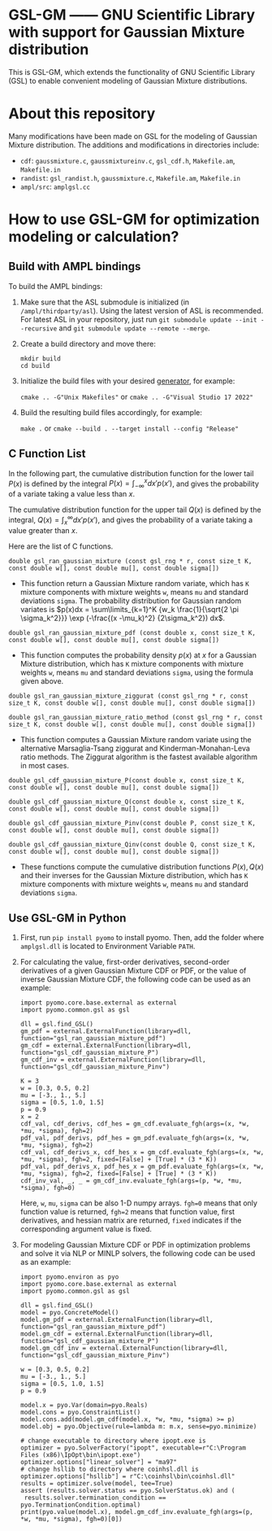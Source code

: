 GSL-GM —— GNU Scientific Library with support for Gaussian Mixture distribution
============================

This is GSL-GM, which extends the functionality of GNU Scientific Library (GSL) to enable convenient modeling of Gaussian Mixture distributions.

About this repository
=====================

Many modifications have been made on GSL for the modeling of Gaussian Mixture distribution. The additions and modifications in directories include:

- `cdf`: `gaussmixture.c`, `gaussmixtureinv.c`, `gsl_cdf.h`, `Makefile.am`, `Makefile.in`
- `randist`: `gsl_randist.h`, `gaussmixture.c`, `Makefile.am`, `Makefile.in`
- `ampl/src`: `amplgsl.cc`

How to use GSL-GM for optimization modeling or calculation?
========================

Build with AMPL bindings
------------------------

To build the AMPL bindings: 

1. Make sure that the ASL submodule is initialized (in ```/ampl/thirdparty/asl```). Using the latest version of ASL is recommended. For latest ASL in your repository, just run `git submodule update --init --recursive` and `git submodule update --remote --merge`.

2. Create a build directory and move there:

   ```
   mkdir build
   cd build
   ```

3. Initialize the build files with your desired [generator](https://cmake.org/cmake/help/latest/manual/cmake-generators.7.html), for example:

   `cmake .. -G"Unix Makefiles"` or `cmake .. -G"Visual Studio 17 2022"`

4. Build the resulting build files accordingly, for example:

   `make .` or `cmake --build . --target install --config "Release"`


C Function List
----------------------

In the following part, the cumulative distribution function for the lower tail $P(x)$ is defined by the integral $P(x) = \int_{-\infty}^{x} dx' p(x')$, and gives the probability of a variate taking a value less than $x$.

The cumulative distribution function for the upper tail $Q(x)$ is defined by the integral, $Q(x) = \int_{x}^{\infty} dx' p(x')$, and gives the probability of a variate taking a value greater than $x$.

Here are the list of C functions.

`double gsl_ran_gaussian_mixture (const gsl_rng * r, const size_t K, const double w[], const double mu[], const double sigma[])`

- This function return a Gaussian Mixture random variate, which has `K` mixture components with mixture weights `w`, means `mu` and standard deviations `sigma`. The probability distribution for Gaussian random variates is $p(x)dx = \sum\limits_{k=1}^K {w_k \frac{1}{\sqrt{2 \pi \sigma_k^2}}} \exp (-\frac{(x -\mu_k)^2} {2\sigma_k^2}) dx$.

`double gsl_ran_gaussian_mixture_pdf (const double x, const size_t K, const double w[], const double mu[], const double sigma[])`

- This function computes the probability density $p(x)$ at $x$ for a Gaussian Mixture distribution, which has `K` mixture components with mixture weights `w`, means `mu` and standard deviations `sigma`, using the formula given above.

`double gsl_ran_gaussian_mixture_ziggurat (const gsl_rng * r, const size_t K, const double w[], const double mu[], const double sigma[])`

`double gsl_ran_gaussian_mixture_ratio_method (const gsl_rng * r, const size_t K, const double w[], const double mu[], const double sigma[])`

- This function computes a Gaussian Mixture random variate using the alternative Marsaglia-Tsang ziggurat and Kinderman-Monahan-Leva ratio methods. The Ziggurat algorithm is the fastest available algorithm in most cases.

`double gsl_cdf_gaussian_mixture_P(const double x, const size_t K, const double w[], const double mu[], const double sigma[])`

`double gsl_cdf_gaussian_mixture_Q(const double x, const size_t K, const double w[], const double mu[], const double sigma[])`

`double gsl_cdf_gaussian_mixture_Pinv(const double P, const size_t K, const double w[], const double mu[], const double sigma[])`

`double gsl_cdf_gaussian_mixture_Qinv(const double Q, const size_t K, const double w[], const double mu[], const double sigma[])`

- These functions compute the cumulative distribution functions $P(x), Q(x)$ and their inverses for the Gaussian Mixture distribution, which has `K` mixture components with mixture weights `w`, means `mu` and standard deviations `sigma`.

Use GSL-GM in Python
----------------------

1. First, run `pip install pyomo` to install pyomo. Then, add the folder where `amplgsl.dll` is located to Environment Variable `PATH`.

2. For calculating the value, first-order derivatives, second-order derivatives of a given Gaussian Mixture CDF or PDF, or the value of inverse Gaussian Mixture CDF, the following code can be used as an example:

   ```
   import pyomo.core.base.external as external
   import pyomo.common.gsl as gsl
   
   dll = gsl.find_GSL()
   gm_pdf = external.ExternalFunction(library=dll, function="gsl_ran_gaussian_mixture_pdf")
   gm_cdf = external.ExternalFunction(library=dll, function="gsl_cdf_gaussian_mixture_P")
   gm_cdf_inv = external.ExternalFunction(library=dll, function="gsl_cdf_gaussian_mixture_Pinv")
   
   K = 3
   w = [0.3, 0.5, 0.2]
   mu = [-3., 1., 5.]
   sigma = [0.5, 1.0, 1.5]
   p = 0.9
   x = 2
   cdf_val, cdf_derivs, cdf_hes = gm_cdf.evaluate_fgh(args=(x, *w, *mu, *sigma), fgh=2)
   pdf_val, pdf_derivs, pdf_hes = gm_pdf.evaluate_fgh(args=(x, *w, *mu, *sigma), fgh=2)
   cdf_val, cdf_derivs_x, cdf_hes_x = gm_cdf.evaluate_fgh(args=(x, *w, *mu, *sigma), fgh=2, fixed=[False] + [True] * (3 * K))
   pdf_val, pdf_derivs_x, pdf_hes_x = gm_pdf.evaluate_fgh(args=(x, *w, *mu, *sigma), fgh=2, fixed=[False] + [True] * (3 * K))
   cdf_inv_val, _, _ = gm_cdf_inv.evaluate_fgh(args=(p, *w, *mu, *sigma), fgh=0)
   ```

   Here, `w`, `mu`, `sigma` can be also 1-D numpy arrays. `fgh=0` means that only function value is returned, `fgh=2` means that function value, first derivatives, and hessian matrix are returned, `fixed` indicates if the corresponding argument value is fixed.

3. For modeling Gaussian Mixture CDF or PDF in optimization problems and solve it via NLP or MINLP solvers, the following code can be used as an example:

   ```
   import pyomo.environ as pyo
   import pyomo.core.base.external as external
   import pyomo.common.gsl as gsl
   
   dll = gsl.find_GSL()
   model = pyo.ConcreteModel()
   model.gm_pdf = external.ExternalFunction(library=dll, function="gsl_ran_gaussian_mixture_pdf")
   model.gm_cdf = external.ExternalFunction(library=dll, function="gsl_cdf_gaussian_mixture_P")
   model.gm_cdf_inv = external.ExternalFunction(library=dll, function="gsl_cdf_gaussian_mixture_Pinv")
   
   w = [0.3, 0.5, 0.2]
   mu = [-3., 1., 5.]
   sigma = [0.5, 1.0, 1.5]
   p = 0.9
   
   model.x = pyo.Var(domain=pyo.Reals)
   model.cons = pyo.ConstraintList()
   model.cons.add(model.gm_cdf(model.x, *w, *mu, *sigma) >= p)
   model.obj = pyo.Objective(rule=lambda m: m.x, sense=pyo.minimize)
   
   # change executable to directory where ipopt.exe is
   optimizer = pyo.SolverFactory("ipopt", executable=r"C:\Program Files (x86)\IpOpt\bin\ipopt.exe")
   optimizer.options["linear_solver"] = "ma97"
   # change hsllib to directory where coinhsl.dll is
   optimizer.options["hsllib"] = r"C:\coinhsl\bin\coinhsl.dll"
   results = optimizer.solve(model, tee=True)
   assert (results.solver.status == pyo.SolverStatus.ok) and (
   	results.solver.termination_condition == pyo.TerminationCondition.optimal)
   print(pyo.value(model.x), model.gm_cdf_inv.evaluate_fgh(args=(p, *w, *mu, *sigma), fgh=0)[0])
   ```

   
